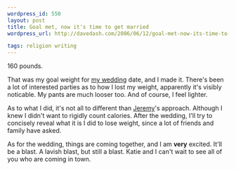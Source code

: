 ```yaml
--- 
wordpress_id: 550
layout: post
title: Goal met, now it's time to get married
wordpress_url: http://davedash.com/2006/06/12/goal-met-now-its-time-to-get-married/

tags: religion writing
---
```


160 pounds.

That was my goal weight for [my wedding](http://ktdd.org/) date, and I made it.  There's been a lot of interested parties as to how I lost my weight, apparently it's visibly noticable.  My pants are much looser too.  And of course, I feel lighter.

As to what I did, it's not all to different than [Jeremy](http://jeremy.zawodny.com/blog/archives/006836.html)'s approach.  Although I knew I didn't want to rigidly count calories.  After the wedding, I'll try to concisely reveal what it is I did to lose weight, since a lot of friends and family have asked.

As for the wedding, things are coming together, and I am **very** excited.  It'll be a blast.  A lavish blast, but still a blast.  Katie and I can't wait to see all of you who are coming in town.
